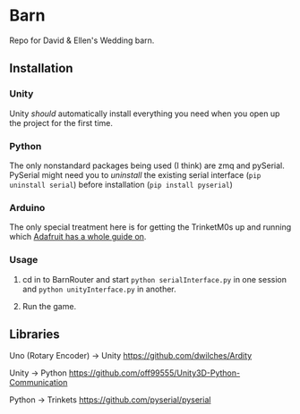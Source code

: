 # Barn

Repo for David & Ellen's Wedding barn.


## Installation

### Unity
Unity _should_ automatically install everything you need when you open up the project for the first time.

### Python
The only nonstandard packages being used (I think) are zmq and pySerial. PySerial might need you to _uninstall_ the existing serial interface (`pip uninstall serial`) before installation (`pip install pyserial`)

### Arduino
The only special treatment here is for getting the TrinketM0s up and running which [Adafruit has a whole guide on](https://learn.adafruit.com/adafruit-trinket-m0-circuitpython-arduino/arduino-ide-setup). 

### Usage

1. cd in to BarnRouter and start `python serialInterface.py` in one session and `python unityInterface.py` in another.

2. Run the game.

## Libraries

Uno (Rotary Encoder) → Unity
https://github.com/dwilches/Ardity

Unity → Python
https://github.com/off99555/Unity3D-Python-Communication

Python → Trinkets
https://github.com/pyserial/pyserial
